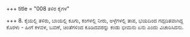 +++
title = "008 ತಳಿರ ಕೈಗಳ"

+++
8. ಕೈಯಲ್ಲಿ ತಳಿರು, ಬಾಯಲ್ಲಿ ಕೂಗು, ಕಂಗಳಲ್ಲಿ ನೀರು, ಅಳ್ಳೆಗಳಲ್ಲಿ ತಾಪ, ಭಯದಿಂದ ಗದ್ಗದಿತವಾಗಿದ್ದ ಕೊರಳು - ಹೀಗೆ ಕಳವಳ, ಬವಣೆ, ಚಿಂತೆಗಳಿಂದ ಕೂಡಿದವರನ್ನು ಕಂಡು ಭೀಮನು ಏನು ಎಂದು ವಿಚಾರಿಸಿದನು.